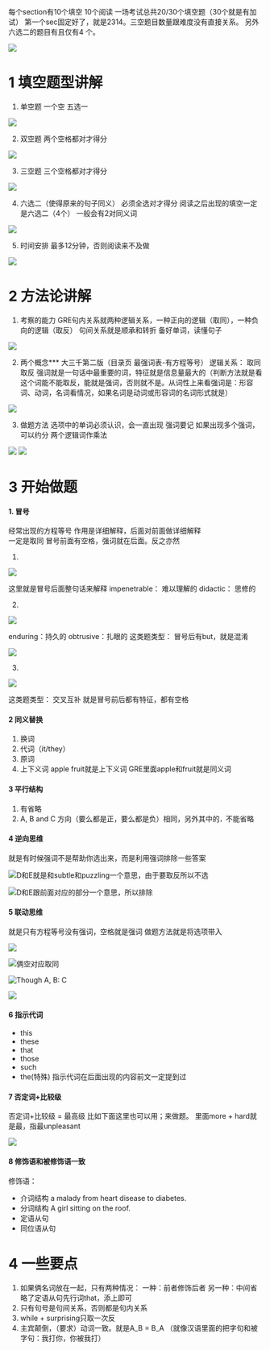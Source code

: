 每个section有10个填空 10个阅读
一场考试总共20/30个填空题（30个就是有加试）
第一个sec固定好了，就是2314。三空题目数量跟难度没有直接关系。
另外六选二的题目有且仅有4 个。

![](https://upload-images.jianshu.io/upload_images/7602326-8caa0e7bbcc36499.png?imageMogr2/auto-orient/strip%7CimageView2/2/w/440)

# 1  填空题型讲解
1. 单空题
一个空 五选一

![](https://upload-images.jianshu.io/upload_images/7602326-1a0d573651fbaf7a.png?imageMogr2/auto-orient/strip%7CimageView2/2/w/440)

2. 双空题
两个空格都对才得分

![](https://upload-images.jianshu.io/upload_images/7602326-a58f8aab3212ffca.png?imageMogr2/auto-orient/strip%7CimageView2/2/w/440)

3. 三空题
三个空格都对才得分

![](https://upload-images.jianshu.io/upload_images/7602326-fbc71ff7d1767c21.png?imageMogr2/auto-orient/strip%7CimageView2/2/w/440)

4. 六选二（使得原来的句子同义）
必须全选对才得分
阅读之后出现的填空一定是六选二（4个）
一般会有2对同义词

![](https://upload-images.jianshu.io/upload_images/7602326-ea7d648c5423c250.png?imageMogr2/auto-orient/strip%7CimageView2/2/w/440)

5. 时间安排
最多12分钟，否则阅读来不及做

![](https://upload-images.jianshu.io/upload_images/7602326-5fc04a4627b8b431.png?imageMogr2/auto-orient/strip%7CimageView2/2/w/440)

# 2 方法论讲解
1. 考察的能力
GRE句内关系就两种逻辑关系，一种正向的逻辑（取同），一种负向的逻辑（取反）
句间关系就是顺承和转折
备好单词，读懂句子

![](https://upload-images.jianshu.io/upload_images/7602326-4c4ebeec39a65ece.png?imageMogr2/auto-orient/strip%7CimageView2/2/w/440)

2. 两个概念***
大三千第二版（目录页 最强词表-有方程等号）
逻辑关系：
    取同
    取反
强词就是一句话中最重要的词，特征就是信息量最大的（判断方法就是看这个词能不能取反，能就是强词，否则就不是。从词性上来看强词是：形容词、动词，名词看情况，如果名词是动词或形容词的名词形式就是）

![](https://upload-images.jianshu.io/upload_images/7602326-3afb130e204573b6.png?imageMogr2/auto-orient/strip%7CimageView2/2/w/440)

3. 做题方法
选项中的单词必须认识，会一直出现
强词要记
如果出现多个强词，可以约分
两个逻辑词作乘法

![](https://upload-images.jianshu.io/upload_images/7602326-ebd4e4ce7f40cb09.png?imageMogr2/auto-orient/strip%7CimageView2/2/w/440)
![](https://upload-images.jianshu.io/upload_images/7602326-78e97873a43d9d43.png?imageMogr2/auto-orient/strip%7CimageView2/2/w/440)

# 3 开始做题
#### 1. 冒号
经常出现的方程等号
作用是详细解释，后面对前面做详细解释  
一定是取同
冒号前面有空格，强词就在后面。反之亦然

1.
![](https://upload-images.jianshu.io/upload_images/7602326-16a6dd9c53ab4c55.png?imageMogr2/auto-orient/strip%7CimageView2/2/w/440)

这里就是冒号后面整句话来解释
impenetrable： 难以理解的
didactic： 思修的

2.
![](https://upload-images.jianshu.io/upload_images/7602326-071f4a486c6d7782.png?imageMogr2/auto-orient/strip%7CimageView2/2/w/440)

enduring：持久的
obtrusive：扎眼的
这类题类型：
冒号后有but，就是混淆

![](https://upload-images.jianshu.io/upload_images/7602326-58ec5206f5491adc.png?imageMogr2/auto-orient/strip%7CimageView2/2/w/440)

3. 
![](https://upload-images.jianshu.io/upload_images/7602326-4e3ec00c383092d5.png?imageMogr2/auto-orient/strip%7CimageView2/2/w/440)

这类题类型：
交叉互补
就是冒号前后都有特征，都有空格

#### 2 同义替换
1. 换词
2. 代词（it/they）
3. 原词
4. 上下义词
apple fruit就是上下义词
GRE里面apple和fruit就是同义词

#### 3 平行结构
1. 有省略
2.  A, B and C 方向（要么都是正，要么都是负）相同，另外其中的`，`不能省略

#### 4 逆向思维
就是有时候强词不是帮助你选出来，而是利用强词排除一些答案

![D和E就是和subtle和puzzling一个意思，由于要取反所以不选](https://upload-images.jianshu.io/upload_images/7602326-60adbccbe0ab5ff3.png?imageMogr2/auto-orient/strip%7CimageView2/2/w/440)

![D和E跟前面对应的部分一个意思，所以排除](https://upload-images.jianshu.io/upload_images/7602326-92568aa31dae7ec2.png?imageMogr2/auto-orient/strip%7CimageView2/2/w/440)

#### 5 联动思维
就是只有方程等号没有强词，空格就是强词
做题方法就是将选项带入

![](https://upload-images.jianshu.io/upload_images/7602326-86d3679f2676f24f.png?imageMogr2/auto-orient/strip%7CimageView2/2/w/440)

![俩空对应取同](https://upload-images.jianshu.io/upload_images/7602326-5547aab39c830144.png?imageMogr2/auto-orient/strip%7CimageView2/2/w/440)

![Though A, B: C](https://upload-images.jianshu.io/upload_images/7602326-78011a1092a15255.png?imageMogr2/auto-orient/strip%7CimageView2/2/w/1240)

![](https://upload-images.jianshu.io/upload_images/7602326-84f9e4275d0d5aa8.png?imageMogr2/auto-orient/strip%7CimageView2/2/w/440)


#### 6 指示代词
- this
- these
- that
- those 
- such
- the(特殊)
指示代词在后面出现的内容前文一定提到过
#### 7 否定词+比较级
否定词+比较级 = 最高级
比如下面这里也可以用；来做题。
里面more + hard就是最，指最unpleasant

![](https://upload-images.jianshu.io/upload_images/7602326-e90da28bb2ba585c.png?imageMogr2/auto-orient/strip%7CimageView2/2/w/440)


#### 8 修饰语和被修饰语一致
修饰语：
- 介词结构
a malady from heart disease to diabetes.
- 分词结构
A girl sitting on the roof.
- 定语从句
- 同位语从句

# 4 一些要点
1. 如果俩名词放在一起，只有两种情况：
一种：前者修饰后者
另一种：中间省略了定语从句先行词that，添上即可
2. 只有句号是句间关系，否则都是句内关系
3. while + surprising只取一次反
4. 主宾颠倒，（要求）动词一致。就是A_B = B_A （就像汉语里面的把字句和被字句：我打你，你被我打）